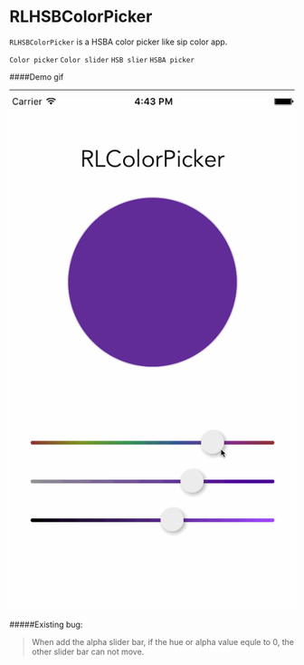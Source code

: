 # RLHSBColorPicker
`RLHSBColorPicker` is a HSBA color picker like sip color app.

`Color picker` 
`Color slider`
`HSB slier`
`HSBA picker`


####Demo gif

---- 

![demo gif](HSBColorView/demo.gif)

#####Existing bug: 
>When add the alpha slider bar, if the hue or alpha value equle to 0, the other slider bar can not move.
